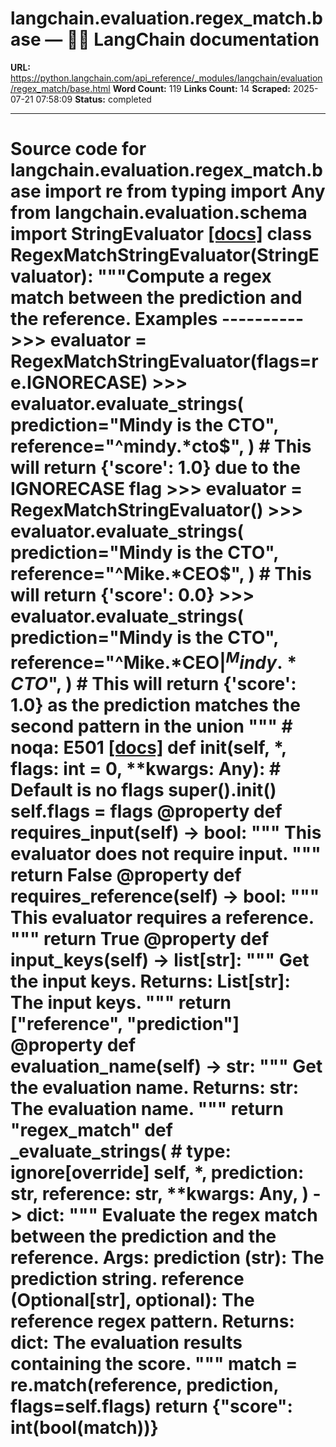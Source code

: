 # langchain.evaluation.regex_match.base — 🦜🔗 LangChain  documentation

**URL:** https://python.langchain.com/api_reference/_modules/langchain/evaluation/regex_match/base.html
**Word Count:** 119
**Links Count:** 14
**Scraped:** 2025-07-21 07:58:09
**Status:** completed

---

# Source code for langchain.evaluation.regex\_match.base               import re     from typing import Any          from langchain.evaluation.schema import StringEvaluator                              [[docs]](https://python.langchain.com/api_reference/langchain/evaluation/langchain.evaluation.regex_match.base.RegexMatchStringEvaluator.html#langchain.evaluation.regex_match.base.RegexMatchStringEvaluator)     class RegexMatchStringEvaluator(StringEvaluator):         """Compute a regex match between the prediction and the reference.              Examples         ----------         >>> evaluator = RegexMatchStringEvaluator(flags=re.IGNORECASE)         >>> evaluator.evaluate_strings(                 prediction="Mindy is the CTO",                 reference="^mindy.*cto$",             )  # This will return {'score': 1.0} due to the IGNORECASE flag              >>> evaluator = RegexMatchStringEvaluator()         >>> evaluator.evaluate_strings(                 prediction="Mindy is the CTO",                 reference="^Mike.*CEO$",             )  # This will return {'score': 0.0}              >>> evaluator.evaluate_strings(                 prediction="Mindy is the CTO",                 reference="^Mike.*CEO$|^Mindy.*CTO$",             )  # This will return {'score': 1.0} as the prediction matches the second pattern in the union         """  # noqa: E501                         [[docs]](https://python.langchain.com/api_reference/langchain/evaluation/langchain.evaluation.regex_match.base.RegexMatchStringEvaluator.html#langchain.evaluation.regex_match.base.RegexMatchStringEvaluator.__init__)         def __init__(self, *, flags: int = 0, **kwargs: Any):  # Default is no flags             super().__init__()             self.flags = flags                             @property         def requires_input(self) -> bool:             """             This evaluator does not require input.             """             return False              @property         def requires_reference(self) -> bool:             """             This evaluator requires a reference.             """             return True              @property         def input_keys(self) -> list[str]:             """             Get the input keys.                  Returns:                 List[str]: The input keys.             """             return ["reference", "prediction"]              @property         def evaluation_name(self) -> str:             """             Get the evaluation name.                  Returns:                 str: The evaluation name.             """             return "regex_match"              def _evaluate_strings(  # type: ignore[override]             self,             *,             prediction: str,             reference: str,             **kwargs: Any,         ) -> dict:             """             Evaluate the regex match between the prediction and the reference.                  Args:                 prediction (str): The prediction string.                 reference (Optional[str], optional): The reference regex pattern.                  Returns:                 dict: The evaluation results containing the score.             """             match = re.match(reference, prediction, flags=self.flags)             return {"score": int(bool(match))}